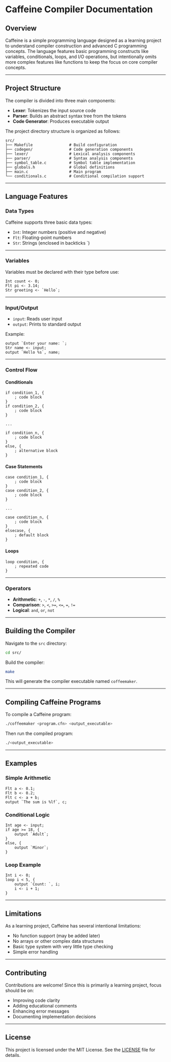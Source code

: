 # Caffeine Compiler Documentation

## Overview

Caffeine is a simple programming language designed as a learning project to understand compiler construction and advanced C programming concepts. The language features basic programming constructs like variables, conditionals, loops, and I/O operations, but intentionally omits more complex features like functions to keep the focus on core compiler concepts.

---

## Project Structure

The compiler is divided into three main components:

- **Lexer**: Tokenizes the input source code  
- **Parser**: Builds an abstract syntax tree from the tokens  
- **Code Generator**: Produces executable output  

The project directory structure is organized as follows:

```
src/
├── Makefile                # Build configuration
├── codegen/                # Code generation components
├── lexer/                  # Lexical analysis components
├── parser/                 # Syntax analysis components
├── symbol_table.c          # Symbol table implementation
├── globals.h               # Global definitions
├── main.c                  # Main program
└── conditionals.c          # Conditional compilation support
```

---

## Language Features

### Data Types

Caffeine supports three basic data types:

- `Int`: Integer numbers (positive and negative)  
- `Flt`: Floating-point numbers  
- `Str`: Strings (enclosed in backticks \`)

---

### Variables

Variables must be declared with their type before use:

```cfn
Int count <- 0;
Flt pi <- 3.14;
Str greeting <- `Hello`;
```

---

### Input/Output

- `input`: Reads user input  
- `output`: Prints to standard output  

Example:

```cfn
output `Enter your name: `;
Str name <- input;
output `Hello %s`, name;
```

---

### Control Flow

#### Conditionals

```cfn
if condition_1, {
    ; code block
}
if condition_2, {
    ; code block
}

...

if condition_n, {
    ; code block
}
else, {
    ; alternative block
}
```

#### Case Statements

```cfn
case condition_1, {
    ; code block
}
case condition_2, {
    ; code block
}

...

case condition_n, {
    ; code block
}
elsecase, {
    ; default block
}
```

#### Loops

```cfn
loop condition, {
    ; repeated code
}
```

---

### Operators

- **Arithmetic**: `+`, `-`, `*`, `/`, `%`  
- **Comparison**: `>`, `<`, `>=`, `<=`, `=`, `!=`  
- **Logical**: `and`, `or`, `not`  

---

## Building the Compiler

Navigate to the `src` directory:

```bash
cd src/
```

Build the compiler:

```bash
make
```

This will generate the compiler executable named `coffeemaker`.

---

## Compiling Caffeine Programs

To compile a Caffeine program:

```bash
./coffeemaker <program.cfn> <output_executable>
```

Then run the compiled program:

```bash
./<output_executable>
```

---

## Examples

### Simple Arithmetic

```cfn
Flt a <- 0.1;
Flt b <- 0.2;
Flt c <- a + b;
output `The sum is %lf`, c;
```

### Conditional Logic

```cfn
Int age <- input;
if age >= 18, {
    output `Adult`;
}
else, {
    output `Minor`;
}
```

### Loop Example

```cfn
Int i <- 0;
loop i < 5, {
    output `Count: `, i;
    i <- i + 1;
}
```

---

## Limitations

As a learning project, Caffeine has several intentional limitations:

- No function support  (may be added later)
- No arrays or other complex data structures 
- Basic type system with very little type checking 
- Simple error handling  

---

## Contributing

Contributions are welcome! Since this is primarily a learning project, focus should be on:

- Improving code clarity  
- Adding educational comments  
- Enhancing error messages  
- Documenting implementation decisions  

---

## License

This project is licensed under the MIT License. See the [LICENSE](LICENSE) file for details.
